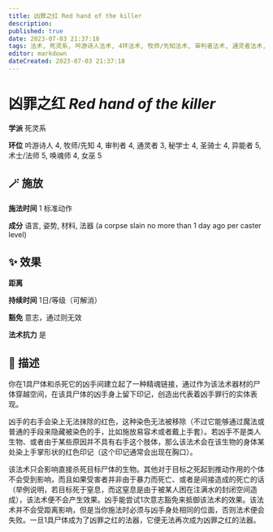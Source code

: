 ```yaml
---
title: 凶罪之红 Red hand of the killer
description: 
published: true
date: 2023-07-03 21:37:18
tags: 法术, 死灵系, 吟游诗人法术, 4环法术, 牧师/先知法术, 审判者法术, 通灵者法术, 3环法术, 秘学士法术, 圣骑士法术, 异能者法术, 5环法术, 术士/法师法术, 唤魂师法术, 女巫法术
editor: markdown
dateCreated: 2023-07-03 21:37:18
---
```


# **凶罪之红** *Red hand of the killer*

**学派** 死灵系 

**环位** 吟游诗人 4, 牧师/先知 4, 审判者 4, 通灵者 3, 秘学士 4, 圣骑士 4, 异能者 5, 术士/法师 5, 唤魂师 4, 女巫 5

## 🪄 施放

**施法时间** 1 标准动作

**成分** 语言, 姿势, 材料, 法器 (a corpse slain no more than 1 day ago per caster level)

## ✨ 效果  

**距离**   

**持续时间** 1日/等级（可解消） 

**豁免** 意志，通过则无效

**法术抗力** 是

## 📖 描述

你在1具尸体和杀死它的凶手间建立起了一种精魂链接，通过作为该法术器材的尸体穿越空间，在该具尸体的凶手身上留下印记，创造出代表着凶手罪行的实体表现。

凶手的右手会染上无法抹除的红色，这种染色无法被移除（不过它能够通过魔法或普通的手段来隐藏被染色的手，比如施放易容术或者戴上手套）。若凶手不是类人生物、或者由于某些原因并不具有右手这个肢体，那么该法术会在该生物的身体某处染上手掌形状的红色印记（这个印记通常会出现在胸口）。

该法术只会影响直接杀死目标尸体的生物。其他对于目标之死起到推动作用的个体不会受到影响，而且如果受害者并非由于暴力而死亡、或者是间接造成的死亡的话（举例说明，若目标死于窒息，而这窒息是由于被某人困在注满水的封闭空间造成），该法术便不会产生效果。凶手能尝试1次意志豁免来抵御该法术的效果。该法术并不会受距离影响，但是当你施法时必须与凶手身处相同的位面，否则法术便会失败。一旦1具尸体成为了凶罪之红的法器，它便无法再次成为凶罪之红的法器。
    